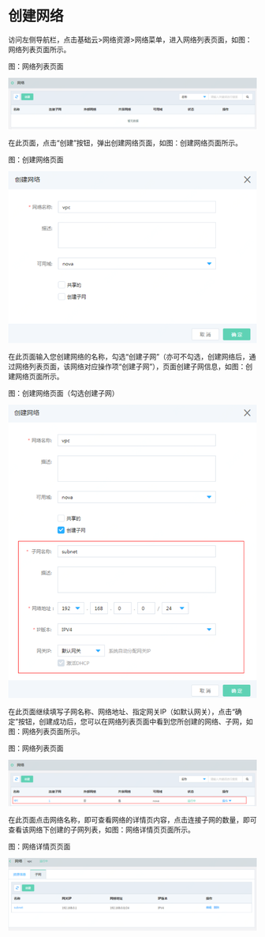 # 创建网络

访问左侧导航栏，点击基础云>网络资源>网络菜单，进入网络列表页面，如图：网络列表页面所示。

图：网络列表页面

![Create-Network-1](../../../../image/JD-Cloud-Swift/Create-Network-1.png)

在此页面，点击“创建”按钮，弹出创建网络页面，如图：创建网络页面所示。

图：创建网络页面

![Create-Network-2](../../../../image/JD-Cloud-Swift/Create-Network-2.png)

在此页面输入您创建网络的名称，勾选“创建子网”（亦可不勾选，创建网络后，通过网络列表页面，该网络对应操作项“创建子网”），页面创建子网信息，如图：创建网络页面所示。

图：创建网络页面（勾选创建子网）

![Create-Network-3](../../../../image/JD-Cloud-Swift/Create-Network-3.png)

在此页面继续填写子网名称、网络地址、指定网关IP（如默认网关），点击“确定”按钮，创建成功后，您可以在网络列表页面中看到您所创建的网络、子网，如图：网络列表页面所示。

图：网络列表页面

![Create-Network-4](../../../../image/JD-Cloud-Swift/Create-Network-4.png)

在此页面点击网络名称，即可查看网络的详情页内容，点击连接子网的数量，即可查看该网络下创建的子网列表，如图：网络详情页页面所示。

图：网络详情页页面

![Create-Network-5](../../../../image/JD-Cloud-Swift/Create-Network-5.png)



